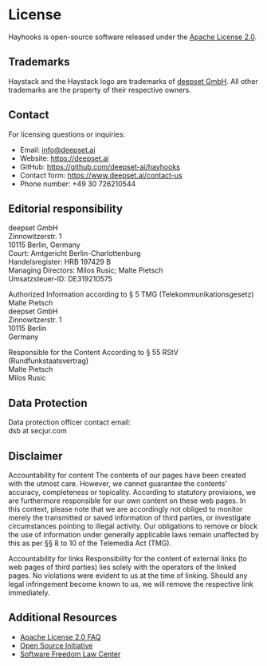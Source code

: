 # License

Hayhooks is open-source software released under the [Apache License 2.0](https://www.apache.org/licenses/LICENSE-2.0).

## Trademarks

Haystack and the Haystack logo are trademarks of [deepset GmbH](https://www.deepset.ai/). All other trademarks are the property of their respective owners.

## Contact

For licensing questions or inquiries:

- Email: <info@deepset.ai>
- Website: <https://deepset.ai>
- GitHub: <https://github.com/deepset-ai/hayhooks>
- Contact form: <https://www.deepset.ai/contact-us>
- Phone number: +49 30 726210544

## Editorial responsibility
deepset GmbH\
Zinnowitzerstr. 1\
10115 Berlin, Germany\
Court: Amtgericht Berlin-Charlottenburg\
Handelsregister: HRB 197429 B\
Managing Directors: Milos Rusic; Malte Pietsch\
Umsatzsteuer-ID: DE319210575

Authorized Information according to § 5 TMG (Telekommunikationsgesetz)\
Malte Pietsch\
deepset GmbH\
Zinnowitzerstr. 1\
10115 Berlin\
Germany

Responsible for the Content According to § 55 RStV (Rundfunkstaatsvertrag)\
Malte Pietsch\
Milos Rusic

## Data Protection
Data protection officer contact email:\
dsb at secjur.com

## Disclaimer
Accountability for content
The contents of our pages have been created with the utmost care. However, we cannot guarantee the contents' accuracy, completeness or topicality. According to statutory provisions, we are furthermore responsible for our own content on these web pages. In this context, please note that we are accordingly not obliged to monitor merely the transmitted or saved information of third parties, or investigate circumstances pointing to illegal activity. Our obligations to remove or block the use of information under generally applicable laws remain unaffected by this as per §§ 8 to 10 of the Telemedia Act (TMG).

Accountability for links
Responsibility for the content of external links (to web pages of third parties) lies solely with the operators of the linked pages. No violations were evident to us at the time of linking. Should any legal infringement become known to us, we will remove the respective link immediately.

## Additional Resources

- [Apache License 2.0 FAQ](https://www.apache.org/foundation/license-faq.html)
- [Open Source Initiative](https://opensource.org/)
- [Software Freedom Law Center](https://www.softwarefreedom.org/)

